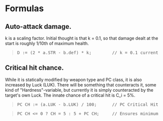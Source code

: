 # Formulas

## Auto-attack damage.

k is a scaling factor. Initial thought is that k = 0.1, so that damage dealt at the start is roughly 1/10th of maximum health.

> <pre>D := (2 * a.STR - b.def) * k;        // k = 0.1 currently.</pre>

## Critical hit chance.

While it is statically modified by weapon type and PC class, it is also increased by Luck (LUK). There will be something that counteracts it, some kind of "Hardness"-variable, but currently it is simply counteracted by the target's own Luck. The innate chance of a critical hit is C_i = 5%.

> <pre>PC_CH := (a.LUK - b.LUK) / 100;      // PC Critical Hit.</pre>

> <pre>PC_CH <= 0 ? CH = 5 : 5 + PC_CH;     // Ensures minimum of 5%.</pre>
